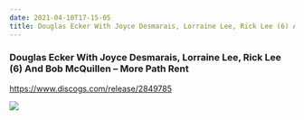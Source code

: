 ```yaml
---
date: 2021-04-10T17-15-05
title: Douglas Ecker With Joyce Desmarais, Lorraine Lee, Rick Lee (6) And Bob McQuillen – More Path Rent
---
```

### Douglas Ecker With Joyce Desmarais, Lorraine Lee, Rick Lee (6) And Bob McQuillen – More Path Rent
https://www.discogs.com/release/2849785

![](dayone-moment://7157DB3A03714EA5A1C0B1D98313F8EF)
